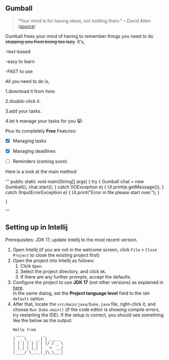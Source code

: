 ## Gumball

> “Your mind is for having ideas, not holding them.” – David Allen ([source](https://dansilvestre.com/productivity-quotes/))

Gumball frees your mind of having to remember things you need to do ~~stopping you from being too lazy~~. It's,

-text-based

-easy to learn

-FAST to use

All you need to do is,

1.download it from _here_.

2.double-click it.

3.add your tasks.

4.let it manage your tasks for you 😸:

Plus its completely __Free__
Features:

- [x] Managing tasks

- [x] Managing deadlines

- [ ] Reminders (coming soon)

Here is a look at the main method:

'''
public static void main(String[] args) {
        try {
            Gumball chat = new Gumball();
            chat.start();
        } catch (IOException e) {
            UI.print(e.getMessage());
        } catch (InputErrorException e) {
            UI.print("Error in file please start over.");
        }

    }
'''


## Setting up in Intellij

Prerequisites: JDK 17, update Intellij to the most recent version.

1. Open Intellij (if you are not in the welcome screen, click `File` > `Close Project` to close the existing project first)
1. Open the project into Intellij as follows:
   1. Click `Open`.
   1. Select the project directory, and click `OK`.
   1. If there are any further prompts, accept the defaults.
1. Configure the project to use **JDK 17** (not other versions) as explained in [here](https://www.jetbrains.com/help/idea/sdk.html#set-up-jdk).<br>
   In the same dialog, set the **Project language level** field to the `SDK default` option.
3. After that, locate the `src/main/java/Duke.java` file, right-click it, and choose `Run Duke.main()` (if the code editor is showing compile errors, try restarting the IDE). If the setup is correct, you should see something like the below as the output:
   ```
   Hello from
    ____        _        
   |  _ \ _   _| | _____ 
   | | | | | | | |/ / _ \
   | |_| | |_| |   <  __/
   |____/ \__,_|_|\_\___|
   ```
